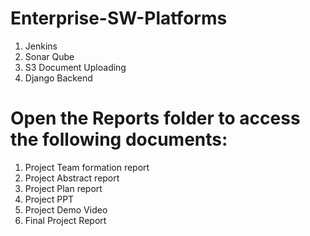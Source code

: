 # Enterprise-SW-Platforms

1. Jenkins
2. Sonar Qube
3. S3 Document Uploading
4. Django Backend


# Open the Reports folder to access the following documents:

1. Project Team formation report
2. Project Abstract report
3. Project Plan report
4. Project PPT
5. Project Demo Video
6. Final Project Report
